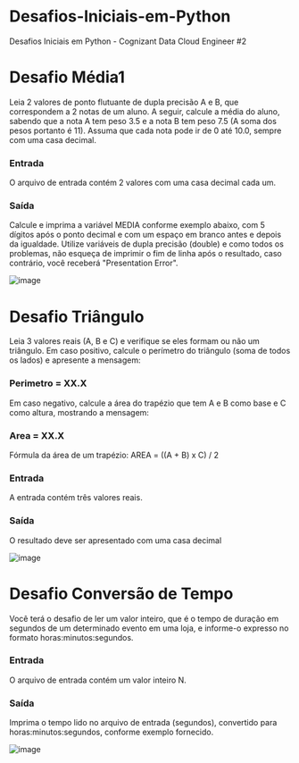 # Desafios-Iniciais-em-Python
Desafios Iniciais em Python - Cognizant Data Cloud Engineer #2

# Desafio Média1

Leia 2 valores de ponto flutuante de dupla precisão A e B, que correspondem a 2 notas de um aluno. A seguir, calcule a média do aluno, sabendo que a nota A tem peso 3.5 e a nota B tem peso 7.5 (A soma dos pesos portanto é 11). Assuma que cada nota pode ir de 0 até 10.0, sempre com uma casa decimal.

### Entrada
O arquivo de entrada contém 2 valores com uma casa decimal cada um.

### Saída
Calcule e imprima a variável MEDIA conforme exemplo abaixo, com 5 dígitos após o ponto decimal e com um espaço em branco antes e depois da igualdade. Utilize variáveis de dupla precisão (double) e como todos os problemas, não esqueça de imprimir o fim de linha após o resultado, caso contrário, você receberá "Presentation Error".

![image](https://user-images.githubusercontent.com/78243487/161083599-8c488647-3dbc-4b49-9735-024b8c4fa84d.png)


# Desafio Triângulo

Leia 3 valores reais (A, B e C) e verifique se eles formam ou não um triângulo. Em caso positivo, calcule o perímetro do triângulo (soma de todos os lados) e apresente a mensagem:

### Perimetro = XX.X

Em caso negativo, calcule a área do trapézio que tem A e B como base e C como altura, mostrando a mensagem:

### Area = XX.X

Fórmula da área de um trapézio: AREA = ((A + B) x C) / 2

### Entrada
A entrada contém três valores reais.

### Saída
O resultado deve ser apresentado com uma casa decimal

![image](https://user-images.githubusercontent.com/78243487/161103447-f003ad9b-5ba2-438f-bed3-5381d0043b08.png)


# Desafio Conversão de Tempo

Você terá o desafio de ler um valor inteiro, que é o tempo de duração em segundos de um determinado evento em uma loja, e informe-o expresso no formato horas:minutos:segundos.

### Entrada
O arquivo de entrada contém um valor inteiro N.

### Saída
Imprima o tempo lido no arquivo de entrada (segundos), convertido para horas:minutos:segundos, conforme exemplo fornecido.

![image](https://user-images.githubusercontent.com/78243487/161084232-90f55c85-e27c-4e01-8e2c-98804109c360.png)
